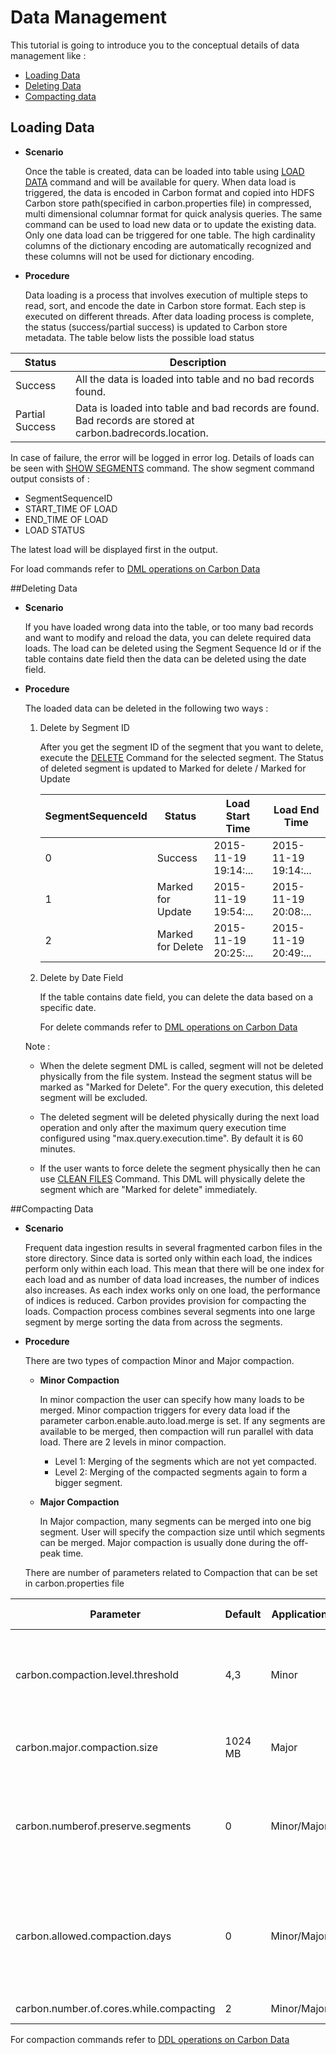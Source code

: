 <!--
    Licensed to the Apache Software Foundation (ASF) under one
    or more contributor license agreements.  See the NOTICE file
    distributed with this work for additional information
    regarding copyright ownership.  The ASF licenses this file
    to you under the Apache License, Version 2.0 (the
    "License"); you may not use this file except in compliance
    with the License.  You may obtain a copy of the License at

      http://www.apache.org/licenses/LICENSE-2.0

    Unless required by applicable law or agreed to in writing,
    software distributed under the License is distributed on an
    "AS IS" BASIS, WITHOUT WARRANTIES OR CONDITIONS OF ANY
    KIND, either express or implied.  See the License for the
    specific language governing permissions and limitations
    under the License.
-->

# Data Management
This tutorial is going to introduce you to the conceptual details of data management like :

* [Loading Data](#loading-data)
* [Deleting Data](#deleting-data)
* [Compacting data](#compacting-data)

## Loading Data

* **Scenario**

   Once the table is created, data can be loaded into table using [LOAD DATA]() command and will be available for query. 
   When data load is triggered, the data is encoded in Carbon format and copied into HDFS Carbon store path(specified in carbon.properties file) 
   in compressed, multi dimensional columnar format for quick analysis queries. The same command can be used to load new data or to
   update the existing data. Only one data load can be triggered for one table. The high cardinality columns of the dictionary encoding are 
   automatically recognized and these columns will not be used for dictionary encoding.

* **Procedure**
  
   Data loading is a process that involves execution of multiple steps to read, sort, and encode the date in Carbon store format.
   Each step is executed on different threads. After data loading process is complete, the status (success/partial success) is updated to 
   Carbon store metadata. The table below lists the possible load status 
   
| Status | Description |
|-----------------|------------------------------------------------------------------------------------------------------------|
| Success | All the data is loaded into table and no bad records found. |
| Partial Success | Data is loaded into table and bad records are found. Bad records are stored at carbon.badrecords.location. |
   
   In case of failure, the error will be logged in error log. Details of loads can be seen with [SHOW SEGMENTS]() command. The show segment command output consists of :
   
   - SegmentSequenceID
   - START_TIME OF LOAD
   - END_TIME OF LOAD 
   - LOAD STATUS
 
   The latest load will be displayed first in the output.
   
   For load commands refer to [DML operations on Carbon Data]()
   
##Deleting Data  

* **Scenario**
   
   If you have loaded wrong data into the table, or too many bad records and want to modify and reload the data, you can delete required data loads. 
   The load can be deleted using the Segment Sequence Id or if the table contains date field then the data can be deleted using the date field.
   
* **Procedure** 

   The loaded data can be deleted in the following two ways :
   1. Delete by Segment ID
     
      After you get the segment ID of the segment that you want to delete, execute the [DELETE]() Command for the selected segment.
      The Status of deleted segment is updated to Marked for delete / Marked for Update
      
      | SegmentSequenceId | Status            | Load Start Time      | Load End Time        |
      |-------------------|-------------------|----------------------|----------------------|
      | 0                 | Success           | 2015-11-19 19:14:... | 2015-11-19 19:14:... |
      | 1                 | Marked for Update | 2015-11-19 19:54:... | 2015-11-19 20:08:... |
      | 2                 | Marked for Delete | 2015-11-19 20:25:... | 2015-11-19 20:49:... |

   2. Delete by Date Field
   
      If the table contains date field, you can delete the data based on a specific date.
      
      For delete commands refer to [DML operations on Carbon Data]()
      
    Note :
    
     - When the delete segment DML is called, segment will not be deleted physically from the file system. Instead the segment status will be marked as "Marked for Delete". For the query execution, this deleted segment will be excluded.
     
     - The deleted segment will be deleted physically during the next load operation and only after the maximum query execution time configured using "max.query.execution.time". By default it is 60 minutes.
     
     - If the user wants to force delete the segment physically then he can use [CLEAN FILES]() Command. This DML will physically delete the segment which are "Marked for delete" immediately.
   
   
##Compacting Data
      
* **Scenario**
  
  Frequent data ingestion results in several fragmented carbon files in the store directory. Since data is sorted only within each load, the indices perform only within each 
  load. This mean that there will be one index for each load and as number of data load increases, the number of indices also increases. As each index works only on one load, 
  the performance of indices is reduced. Carbon provides provision for compacting the loads. Compaction process combines several segments into one large segment by merge sorting the data from across the segments.  
      
* **Procedure**

  There are two types of compaction Minor and Major compaction.
  
  - **Minor Compaction**
    
     In minor compaction the user can specify how many loads to be merged. Minor compaction triggers for every data load if the parameter carbon.enable.auto.load.merge is set. If any segments are available to be merged, then compaction will 
     run parallel with data load. There are 2 levels in minor compaction.
     
     - Level 1: Merging of the segments which are not yet compacted.
     - Level 2: Merging of the compacted segments again to form a bigger segment. 
  - **Major Compaction**
     
     In Major compaction, many segments can be merged into one big segment. User will specify the compaction size until which segments can be merged. Major compaction is usually done during the off-peak time. 
      
   There are number of parameters related to Compaction that can be set in carbon.properties file 
   
| Parameter | Default | Application | Description | Valid Values |
|-----------------------------------------|---------|-------------|--------------------------------------------------------------------------------------------------------------------------------------------------------------------------------------------------------------------------------------------------------------------------------------------------------------------|--------------|
| carbon.compaction.level.threshold | 4,3 | Minor | Thisproperty is for minor compaction which decides how many segments to be merged.Example: if it is set as 2,3 then minor compaction will be triggered for every 2 segments. 3 is the number of level 1 compacted segment which is further compacted to new segment. | NA |
| carbon.major.compaction.size | 1024 MB | Major | Major compaction size can be configured using this parameter. Sum of the segments which is below this threshold will be merged. | NA |
| carbon.numberof.preserve.segments | 0 | Minor/Major | If the user wants to preserve some number of segments from being compacted then he can set this property.Example: carbon.numberof.preserve.segments=2 then 2 latest segments will always be excluded from the compaction.No segments will be preserved by default. | 0-100. |
| carbon.allowed.compaction.days | 0 | Minor/Major | Compaction will merge the segments which are loaded with in the specific number of days configured.Example: if the configuration is 2, then the segments which are loaded in the time frame of 2 days only will get merged. Segments which are loaded 2 days apart will not be merged.This is disabled by default. | 0-100. |
| carbon.number.of.cores.while.compacting | 2 | Minor/Major | Number of cores which is used to write data during compaction. | 0-100. |   
  
   For compaction commands refer to [DDL operations on Carbon Data]()
    




 
 
